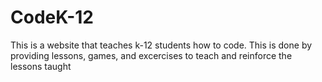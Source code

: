 # CodeK-12
This is a website that teaches k-12 students how to code. This is done by providing lessons, games, and excercises to teach and reinforce the lessons taught
